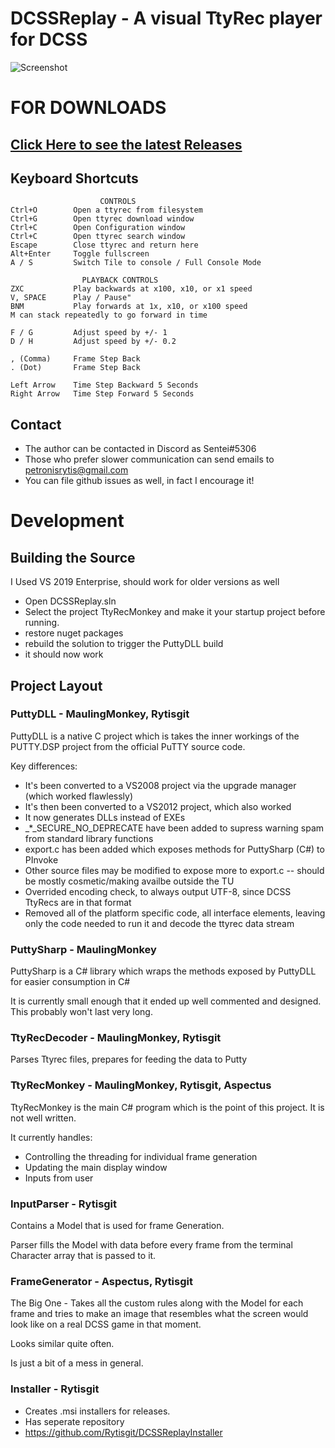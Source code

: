 # DCSSReplay - A visual TtyRec player for DCSS

![Screenshot](https://github.com/Rytisgit/DCSSReplay/blob/0.7.0/.projnfo/screenshots/thumbnail0.7.png?raw=true)

# FOR DOWNLOADS

## [Click Here to see the latest Releases](https://github.com/Rytisgit/DCSSReplay/releases)

## Keyboard Shortcuts

```
                    CONTROLS
Ctrl+O        Open a ttyrec from filesystem
Ctrl+G        Open ttyrec download window
Ctrl+C        Open Configuration window
Ctrl+C        Open ttyrec search window
Escape        Close ttyrec and return here
Alt+Enter     Toggle fullscreen
A / S         Switch Tile to console / Full Console Mode

                PLAYBACK CONTROLS
ZXC           Play backwards at x100, x10, or x1 speed
V, SPACE      Play / Pause"
BNM           Play forwards at 1x, x10, or x100 speed
M can stack repeatedly to go forward in time

F / G         Adjust speed by +/- 1
D / H         Adjust speed by +/- 0.2
 
, (Comma)     Frame Step Back
. (Dot)       Frame Step Back

Left Arrow    Time Step Backward 5 Seconds
Right Arrow   Time Step Forward 5 Seconds
```

## Contact

- The author can be contacted in Discord as Sentei#5306
- Those who prefer slower communication can send emails to petronisrytis@gmail.com
- You can file github issues as well, in fact I encourage it!

# Development

## Building the Source

I Used VS 2019 Enterprise, should work for older versions as well

- Open DCSSReplay.sln
- Select the project TtyRecMonkey and make it your startup project before running.
- restore nuget packages
- rebuild the solution to trigger the PuttyDLL build
- it should now work

## Project Layout

### PuttyDLL - MaulingMonkey, Rytisgit

PuttyDLL is a native C project which is takes the inner workings of the PUTTY.DSP project from the official PuTTY source code.

Key differences:

- It's been converted to a VS2008 project via the upgrade manager (which worked flawlessly)
- It's then been converted to a VS2012 project, which also worked
- It now generates DLLs instead of EXEs
- _*_SECURE_NO_DEPRECATE have been added to supress warning spam from standard library functions
- export.c has been added which exposes methods for PuttySharp (C#) to PInvoke
- Other source files may be modified to expose more to export.c -- should be mostly cosmetic/making availbe outside the TU
- Overrided encoding check, to always output UTF-8, since DCSS TtyRecs are in that format
- Removed all of the platform specific code, all interface elements, leaving only the code needed to run it and decode the ttyrec data stream


### PuttySharp - MaulingMonkey

PuttySharp is a C# library which wraps the methods exposed by PuttyDLL for easier consumption in C#

It is currently small enough that it ended up well commented and designed.  This probably won't last very long.

### TtyRecDecoder - MaulingMonkey, Rytisgit

Parses Ttyrec files, prepares for feeding the data to Putty

### TtyRecMonkey - MaulingMonkey, Rytisgit, Aspectus

TtyRecMonkey is the main C# program which is the point of this project.  It is not well written.

It currently handles:

- Controlling the threading for individual frame generation
- Updating the main display window 
- Inputs from user

### InputParser - Rytisgit

Contains a Model that is used for frame Generation. 

Parser fills the Model with data before every frame from the terminal Character array that is passed to it.

### FrameGenerator - Aspectus, Rytisgit

The Big One - Takes all the custom rules along with the Model for each frame and tries to make an image that resembles what the screen would look like on a real DCSS game in that moment. 

Looks similar quite often.

Is just a bit of a mess in general.

### Installer - Rytisgit 
- Creates .msi installers for releases.
- Has seperate repository
- https://github.com/Rytisgit/DCSSReplayInstaller

